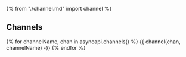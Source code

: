 {% from "./channel.md" import channel %}

## Channels

{% for channelName, chan in asyncapi.channels() %}
{{ channel(chan, channelName) -}}
{% endfor %}
